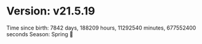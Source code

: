 # Version: v21.5.19
Time since birth: 7842 days, 188209 hours, 11292540 minutes, 677552400 seconds
Season: Spring 🌸
